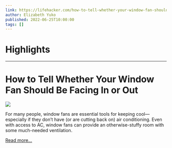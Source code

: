 ```yaml
---
link: https://lifehacker.com/how-to-tell-whether-your-window-fan-should-be-facing-in-1849102863
author: Elizabeth Yuko
published: 2022-06-25T10:00:00
tags: []
---
```

# Highlights


---
# How to Tell Whether Your Window Fan Should Be Facing In or Out
![](https://i.kinja-img.com/gawker-media/image/upload/s--JbI-KKl4--/c_fit,fl_progressive,q_80,w_636/c7289bef86d0b883ca1230084d8196a7.jpg)

For many people, window fans are essential tools for keeping cool—especially if they don’t have (or are cutting back on) air conditioning. Even with access to AC, window fans can provide an otherwise-stuffy room with some much-needed ventilation.

[Read more...](https://lifehacker.com/how-to-tell-whether-your-window-fan-should-be-facing-in-1849102863)
